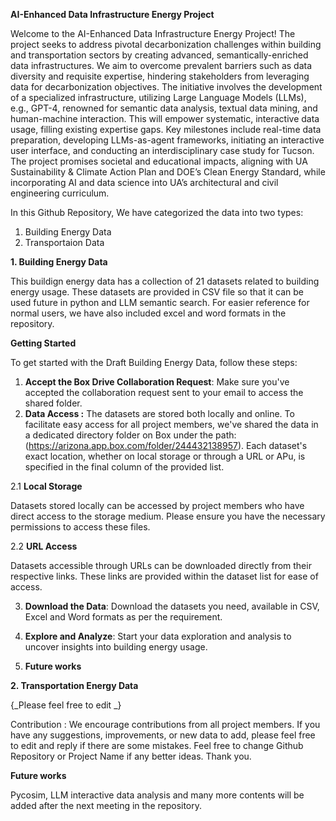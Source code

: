 **AI-Enhanced Data Infrastructure Energy Project**

Welcome to the  AI-Enhanced Data Infrastructure Energy Project! The project seeks to address pivotal decarbonization challenges within building and transportation sectors by creating advanced, semantically-enriched data infrastructures. We aim to overcome prevalent barriers such as data diversity and requisite expertise, hindering stakeholders from leveraging data for decarbonization objectives. The initiative involves the development of a specialized infrastructure, utilizing Large Language Models (LLMs), e.g., GPT-4, renowned for semantic data analysis, textual data mining, and human-machine interaction. This will empower systematic, interactive data usage, filling existing expertise gaps. Key milestones include real-time data preparation, developing LLMs-as-agent frameworks, initiating an interactive user interface, and conducting an interdisciplinary case study for Tucson. The project promises societal and educational impacts, aligning with UA Sustainability & Climate Action Plan and DOE’s Clean Energy Standard, while incorporating AI and data science into UA’s architectural and civil engineering curriculum.

In this Github Repository, We have categorized the data into two types:
1. Building Energy Data
2. Transportaion Data

**1. Building Energy Data**

This buildign energy data has a collection of 21 datasets related to building energy usage. These datasets are provided in CSV file so that it can be used future in python and LLM semantic search. For easier reference for normal users, we have also included excel and word formats in the repository. 

**Getting Started**

To get started with the Draft Building Energy Data, follow these steps:

1. **Accept the Box Drive Collaboration Request**: Make sure you've accepted the collaboration request sent to your email to access the shared folder.
2. **Data Access :**
The datasets are stored both locally and online. To facilitate easy access for all project members, we've shared the data in a dedicated directory folder on Box under the path: (https://arizona.app.box.com/folder/244432138957). Each dataset's exact location, whether on local storage or through a URL or APu, is specified in the final column of the provided list.

2.1 **Local Storage**

Datasets stored locally can be accessed by project members who have direct access to the storage medium. Please ensure you have the necessary permissions to access these files.

2.2 **URL Access**

Datasets accessible through URLs can be downloaded directly from their respective links. These links are provided within the dataset list for ease of access.

3. **Download the Data**: Download the datasets you need, available in CSV, Excel and Word formats as per the requirement.
   
   
4.  **Explore and Analyze**: Start your data exploration and analysis to uncover insights into building energy usage.
  
5. **Future works**






**2. Transportation Energy Data**


{_Please feel free to edit _}

Contribution : We encourage contributions from all project members. If you have any suggestions, improvements, or new data to add, please feel free to edit and reply if there are some mistakes. Feel free to change Github Repository or Project Name if any better ideas.
Thank you.






**Future works**

Pycosim, LLM interactive data analysis and many more contents will be added after the next meeting  in the repository.
